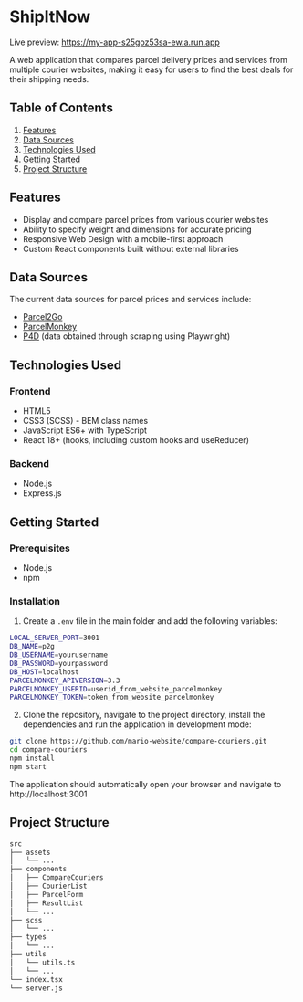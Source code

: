 # ShipItNow

Live preview: https://my-app-s25goz53sa-ew.a.run.app 

A web application that compares parcel delivery prices and services from multiple courier websites, making it easy for users to find the best deals for their shipping needs.

## Table of Contents

1. [Features](#features)
2. [Data Sources](#data-sources)
3. [Technologies Used](#technologies-used)
4. [Getting Started](#getting-started)
5. [Project Structure](#project-structure)

## Features

- Display and compare parcel prices from various courier websites
- Ability to specify weight and dimensions for accurate pricing
- Responsive Web Design with a mobile-first approach
- Custom React components built without external libraries

## Data Sources

The current data sources for parcel prices and services include:

- [Parcel2Go](https://parcel2go.com)
- [ParcelMonkey](https://parcelmonkey.co.uk)
- [P4D](https://p4d.co.uk) (data obtained through scraping using Playwright)

## Technologies Used

### Frontend

- HTML5
- CSS3 (SCSS) - BEM class names
- JavaScript ES6+ with TypeScript
- React 18+ (hooks, including custom hooks and useReducer)

### Backend

- Node.js
- Express.js

## Getting Started

### Prerequisites

- Node.js
- npm

### Installation

1. Create a `.env` file in the main folder and add the following variables:

```bash
LOCAL_SERVER_PORT=3001
DB_NAME=p2g
DB_USERNAME=yourusername
DB_PASSWORD=yourpassword
DB_HOST=localhost
PARCELMONKEY_APIVERSION=3.3
PARCELMONKEY_USERID=userid_from_website_parcelmonkey
PARCELMONKEY_TOKEN=token_from_website_parcelmonkey
```

2. Clone the repository, navigate to the project directory, install the dependencies and run the application in development mode:

```bash
git clone https://github.com/mario-website/compare-couriers.git
cd compare-couriers
npm install
npm start
```

The application should automatically open your browser and navigate to 
http://localhost:3001

## Project Structure
```bash
src
├── assets
│   └── ...
├── components
│   ├── CompareCouriers
│   ├── CourierList
│   ├── ParcelForm
│   ├── ResultList
│   └── ...
├── scss
│   └── ...
├── types
│   └── ...
├── utils
│   └── utils.ts
│   └── ...
└── index.tsx
└── server.js
```